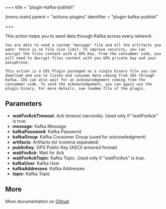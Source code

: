 +++
title = "plugin-kafka-publish"

[menu.main]
parent = "actions-plugins"
identifier = "plugin-kafka-publish"

+++

This action helps you to send data through Kafka across every network.

	You are able to send a custom "message" file and all the artifacts you want: there is no file size limit. To improve security, you can encrypt the files content with a GPG Key. From the consummer side, you will need to decrypt files content with you GPG private key and your passphrase.

	This action is a CDS Plugin packaged as a single binary file you can download and use to listen and consume data coming from CDS through Kafka. CDS can also wait for an acknowledgement coming from the consummer side. To send the acknowledgement, you can again use the plugin binary. For more details, see readme file of the plugin.

## Parameters

* **waitForAckTimeout**: Ack timeout (seconds). Used only if "waitForAck" is true.
* **message**: Kafka Message
* **kafkaPassword**: Kafka Password
* **kafkaGroup**: Kafka Consumer Group (used for acknowledgment)
* **artifacts**: Artifacts list (comma separated)
* **publicKey**: GPG Public Key (ASCII armored format)
* **waitForAck**: Wait for Ack
* **waitForAckTopic**: Kafka Topic. Used only if "waitForAck" is true.
* **kafkaUser**: Kafka User
* **kafkaAddresses**: Kafka Addresses
* **topic**: Kafka Topic


## More

More documentation on [Github](https://github.com/ovh/cds/tree/master/contrib/plugins/plugin-kafka-publish/README.md)

